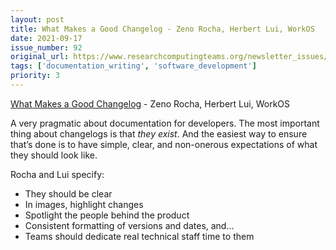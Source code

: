 ```yaml
---
layout: post
title: What Makes a Good Changelog - Zeno Rocha, Herbert Lui, WorkOS
date: 2021-09-17
issue_number: 92
original_url: https://www.researchcomputingteams.org/newsletter_issues/0092
tags: ['documentation_writing', 'software_development']
priority: 3
---
```


<!-- markdownlint-disable MD033 -->
<!-- markdownlint-disable MD041 -->
<!-- markdownlint-disable MD049 -->

[What Makes a Good Changelog](https://workos.com/blog/what-makes-a-good-changelog) - Zeno Rocha, Herbert Lui, WorkOS

A very pragmatic about documentation for developers.  The most important thing about changelogs is that *they exist*.  And the easiest way to ensure that’s done is to have simple, clear, and non-onerous expectations of what they should look like.

Rocha and Lui specify:

- They should be clear
- In images, highlight changes
- Spotlight the people behind the product
- Consistent formatting of versions and dates, and...
- Teams should dedicate real technical staff time to them